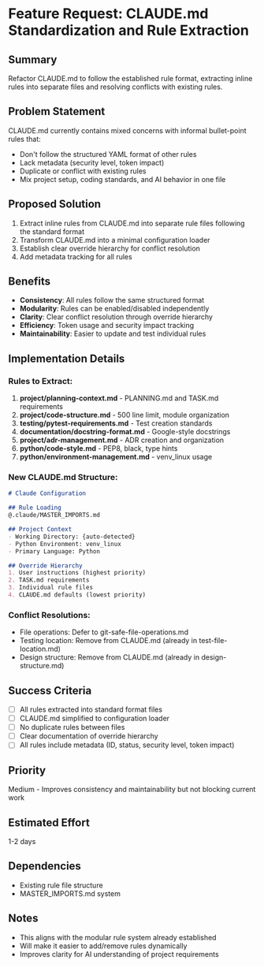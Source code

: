 # Feature Request: CLAUDE.md Standardization and Rule Extraction

## Summary
Refactor CLAUDE.md to follow the established rule format, extracting inline rules into separate files and resolving conflicts with existing rules.

## Problem Statement
CLAUDE.md currently contains mixed concerns with informal bullet-point rules that:
- Don't follow the structured YAML format of other rules
- Lack metadata (security level, token impact)
- Duplicate or conflict with existing rules
- Mix project setup, coding standards, and AI behavior in one file

## Proposed Solution
1. Extract inline rules from CLAUDE.md into separate rule files following the standard format
2. Transform CLAUDE.md into a minimal configuration loader
3. Establish clear override hierarchy for conflict resolution
4. Add metadata tracking for all rules

## Benefits
- **Consistency**: All rules follow the same structured format
- **Modularity**: Rules can be enabled/disabled independently
- **Clarity**: Clear conflict resolution through override hierarchy
- **Efficiency**: Token usage and security impact tracking
- **Maintainability**: Easier to update and test individual rules

## Implementation Details

### Rules to Extract:
1. **project/planning-context.md** - PLANNING.md and TASK.md requirements
2. **project/code-structure.md** - 500 line limit, module organization
3. **testing/pytest-requirements.md** - Test creation standards
4. **documentation/docstring-format.md** - Google-style docstrings
5. **project/adr-management.md** - ADR creation and organization
6. **python/code-style.md** - PEP8, black, type hints
7. **python/environment-management.md** - venv_linux usage

### New CLAUDE.md Structure:
```markdown
# Claude Configuration

## Rule Loading
@.claude/MASTER_IMPORTS.md

## Project Context
- Working Directory: {auto-detected}
- Python Environment: venv_linux
- Primary Language: Python

## Override Hierarchy
1. User instructions (highest priority)
2. TASK.md requirements
3. Individual rule files
4. CLAUDE.md defaults (lowest priority)
```

### Conflict Resolutions:
- File operations: Defer to git-safe-file-operations.md
- Testing location: Remove from CLAUDE.md (already in test-file-location.md)
- Design structure: Remove from CLAUDE.md (already in design-structure.md)

## Success Criteria
- [ ] All rules extracted into standard format files
- [ ] CLAUDE.md simplified to configuration loader
- [ ] No duplicate rules between files
- [ ] Clear documentation of override hierarchy
- [ ] All rules include metadata (ID, status, security level, token impact)

## Priority
Medium - Improves consistency and maintainability but not blocking current work

## Estimated Effort
1-2 days

## Dependencies
- Existing rule file structure
- MASTER_IMPORTS.md system

## Notes
- This aligns with the modular rule system already established
- Will make it easier to add/remove rules dynamically
- Improves clarity for AI understanding of project requirements